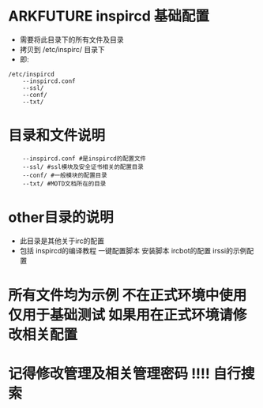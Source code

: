 # ARKFUTURE inspircd 基础配置
* 需要将此目录下的所有文件及目录
* 拷贝到 /etc/inspirc/ 目录下
* 即: 
```
/etc/inspircd
    --inspircd.conf
    --ssl/
    --conf/
    --txt/
``` 

# 目录和文件说明
```
    --inspircd.conf #是inspircd的配置文件
    --ssl/ #ssl模块及安全证书相关的配置目录
    --conf/ #一般模块的配置目录
    --txt/ #MOTD文档所在的目录
``` 

# other目录的说明
* 此目录是其他关于irc的配置
* 包括 inspircd的编译教程 一键配置脚本 安装脚本 ircbot的配置 irssi的示例配置 

# 所有文件均为示例 不在正式环境中使用 仅用于基础测试 如果用在正式环境请修改相关配置
# 记得修改管理及相关管理密码 !!!! 自行搜索